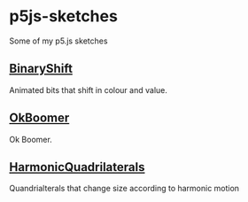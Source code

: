 # p5js-sketches
Some of my p5.js sketches 

## [BinaryShift](https://amriarshad.github.io/p5js-sketches/BinaryShift/index)
Animated bits that shift in colour and value.

## [OkBoomer](https://amriarshad.github.io/p5js-sketches/OkBoomer/index)
Ok Boomer.

## [HarmonicQuadrilaterals](https://amriarshad.github.io/p5js-sketches/HarmonicQuadrilaterals/index)
Quandrialterals that change size according to harmonic motion
